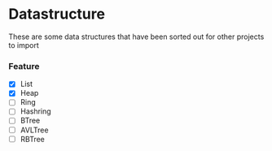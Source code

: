 # Datastructure
These are some data structures that have been sorted out for other projects to import

### Feature
- [x] List
- [x] Heap
- [ ] Ring
- [ ] Hashring
- [ ] BTree
- [ ] AVLTree
- [ ] RBTree